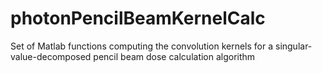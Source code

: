 # photonPencilBeamKernelCalc
Set of Matlab functions computing the convolution kernels for a singular-value-decomposed pencil beam dose calculation algorithm
